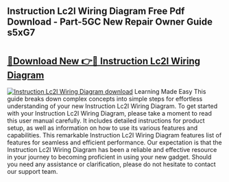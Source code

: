 ## Instruction Lc2I Wiring Diagram Free Pdf Download - Part-5GC New Repair Owner Guide s5xG7

# <h2><a href="http://dfmjwba.blite.top/?on=Instruction+Lc2I+Wiring+Diagram">🔗Download New 👉🔴 Instruction Lc2I Wiring Diagram</a></h2>

[![Instruction Lc2I Wiring Diagram download](https://i.imgur.com/lujVjoI.png)](http://dfmjwba.blite.top/?on=Instruction+Lc2I+Wiring+Diagram)
Learning Made Easy This guide breaks down complex concepts into simple steps for effortless understanding of your new Instruction Lc2I Wiring Diagram. To get started with your Instruction Lc2I Wiring Diagram, please take a moment to read this user manual carefully. It includes detailed instructions for product setup, as well as information on how to use its various features and capabilities. This remarkable Instruction Lc2I Wiring Diagram features list of features for seamless and efficient performance. Our expectation is that the Instruction Lc2I Wiring Diagram has been a reliable and effective resource in your journey to becoming proficient in using your new gadget. Should you need any assistance or clarification, please do not hesitate to contact our support team.
